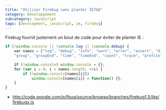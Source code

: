 ```yaml
---
title: "Utiliser Firebug sans planter IE7&8"
category: Développement
subcategory: JavaScript
tags: [development, javascript, ie, firebug]
---
```

Firebug fournit justement un bout de code pour éviter de planter IE :

``` js
if (!window.console || !console.log || !console.debug) {
    var names = ["log", "debug", "info", "warn", "error", "assert", "dir", "dirxml",
    "group", "groupEnd", "time", "timeEnd", "count", "trace", "profile", "profileEnd"];

    if (!window.console) window.console = {};
    for (var i = 0; i < names.length; ++i) {
    	if (!window.console[names[i]])
    		window.console[names[i]] = function() {};
    }
}
```

 * <http://code.google.com/p/fbug/source/browse/branches/firebug1.5/lite/firebugx.js>
